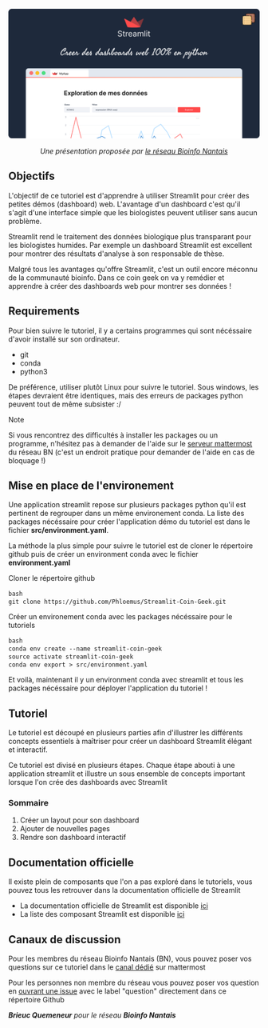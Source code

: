 <p align="center">
    <a href="https://streamlit.io" target="_blank" rel="noopener">
        <img src="https://raw.githubusercontent.com/Phloemus/Streamlit-Coin-Geek/main/img/cover.png" alt="Streamlit - Créer des dashboards web en python" />
    </a>
</p>


<p align="center">
    <em>Une présentation proposée par <a href="https://pf-bird.univ-nantes.fr/bn/">le réseau Bioinfo Nantais</a></em>
</p>

## Objectifs

L'objectif de ce tutoriel est d'apprendre à utiliser Streamlit pour créer des petites démos (dashboard) web. 
L'avantage d'un dashboard c'est qu'il s'agit d'une interface simple que les biologistes peuvent utiliser sans aucun 
problème. 

Streamlit rend le traitement des données biologique plus transparant pour les biologistes humides. Par exemple un 
dashboard Streamlit est excellent pour montrer des résultats d'analyse à son responsable de thèse. 

Malgré tous les avantages qu'offre Streamlit, c'est un outil encore méconnu de la communauté bioinfo. Dans ce coin geek
on va y remédier et apprendre à créer des dashboards web pour montrer ses données !

## Requirements

Pour bien suivre le tutoriel, il y a certains programmes qui sont nécéssaire d'avoir installé sur son ordinateur. 

- git
- conda
- python3

De préférence, utiliser plutôt Linux pour suivre le tutoriel. Sous windows, les étapes devraient être identiques, 
mais des erreurs de packages python peuvent tout de même subsister :/ 

> [!NOTE]
> Si vous rencontrez des difficultés à installer les packages ou un programme, n'hésitez pas à demander de l'aide sur le 
> [serveur mattermost](https://mattermost.univ-nantes.fr/bioinfosnantais/channels/town-square) du réseau BN 
> (c'est un endroit pratique pour demander de l'aide en cas de bloquage !)

## Mise en place de l'environement

Une application streamlit repose sur plusieurs packages python qu'il est pertinent de regrouper dans un même 
environement conda. La liste des packages nécéssaire pour créer l'application démo du tutoriel est dans
le fichier **src/environment.yaml**.

La méthode la plus simple pour suivre le tutoriel est de cloner le répertoire github puis de créer un environment
conda avec le fichier **environment.yaml**

Cloner le répertoire github

```
bash 
git clone https://github.com/Phloemus/Streamlit-Coin-Geek.git
```

Créer un environement conda avec les packages nécéssaire pour le tutoriels

```
bash
conda env create --name streamlit-coin-geek
source activate streamlit-coin-geek
conda env export > src/environment.yaml
```

Et voilà, maintenant il y un environment conda avec streamlit et tous les packages nécéssaire pour déployer l'application 
du tutoriel !

## Tutoriel

Le tutoriel est découpé en plusieurs parties afin d'illustrer les différents concepts essentiels à maîtriser pour 
créer un dashboard Streamlit élégant et interactif.

Ce tutoriel est divisé en plusieurs étapes. Chaque étape abouti à une application streamlit et illustre un sous ensemble
de concepts important lorsque l'on crée des dashboards avec Streamlit

### Sommaire

1. Créer un layout pour son dashboard
2. Ajouter de nouvelles pages
3. Rendre son dashboard interactif

## Documentation officielle

Il existe plein de composants que l'on a pas exploré dans le tutoriels, vous pouvez tous les retrouver dans la 
documentation officielle de Streamlit

- La documentation officielle de Streamlit est disponible [ici](https://docs.streamlit.io/)
- La liste des composant Streamlit est disponible [ici](https://docs.streamlit.io/develop/api-reference)

## Canaux de discussion 

Pour les membres du réseau Bioinfo Nantais (BN), vous pouvez poser vos questions sur ce tutoriel dans le 
[canal dédié](https://mattermost.univ-nantes.fr/bioinfosnantais/channels/town-square) sur mattermost

Pour les personnes non membre du réseau vous pouvez poser vos question en 
[ouvrant une issue](https://github.com/Phloemus/Streamlit-Coin-Geek/issues/new) avec le label "question"
directement dans ce répertoire Github

<p>
    <em><b>Brieuc Quemeneur</b> pour le réseau <b>Bioinfo Nantais</b></em>
</p>
